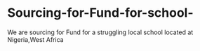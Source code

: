 # Sourcing-for-Fund-for-school-
We are sourcing for Fund for a struggling local school located at Nigeria,West Africa 
